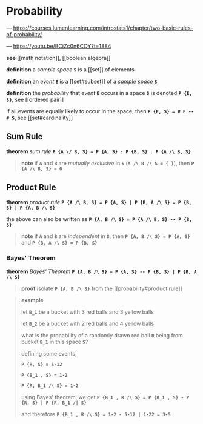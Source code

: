 # Probability

&mdash; <https://courses.lumenlearning.com/introstats1/chapter/two-basic-rules-of-probability/>

&mdash; <https://youtu.be/BCiZc0n6COY?t=1884>

**see** [[math notation]], [[boolean algebra]]

**definition** a _sample space_ **`S`** is a [[set]] of elements

**definition** an _event_ **`E`** is a [[set#subset]] of a _sample space_ **`S`**

**definition** the _probability_ that _event_ **`E`** occurs in a space **`S`** is denoted **`P {E, S}`**, see [[ordered pair]]

if all events are equally likely to occur in the space, then **`P {E, S} = # E -- # S`**, see [[set#cardinality]]

## Sum Rule

**theorem** _sum rule_ **`P {A \/ B, S} = P {A, S} : P {B, S} . P {A /\ B, S}`**

> **note** if **`A`** and **`B`** are _mutually exclusive_ in **`S`** (**`A /\ B /\ S = { }`**), then **`P {A /\ B, S} = 0`**

## Product Rule

**theorem** _product rule_ **`P {A /\ B, S} = P {A, S} | P {B, A /\ S} = P {B, S} | P {A, B /\ S}`**

the above can also be written as **`P {A, B /\ S} = P {A /\ B, S} -- P {B, S}`**

> **note** if **`A`** and **`B`** are _independent_ in **`S`**, then **`P {A, B /\ S} = P {A, S}`** and **`P {B, A /\ S} = P {B, S}`**

### Bayes' Theorem

**theorem** _Bayes' Theorem_ **`P {A, B /\ S} = P {A, S} -- P {B, S} | P {B, A /\ S}`**

> **proof** isolate **`P {A, B /\ S}`** from the [[probability#product rule]]

> **example**
>
> let **`B_1`** be a bucket with 3 red balls and 3 yellow balls
>
> let **`B_2`** be a bucket with 2 red balls and 4 yellow balls
>
> what is the probability of a randomly drawn red ball **`R`** being from bucket **`B_1`** in this space **`S`**?
>
> defining some events,
>
> **`P {R, S} = 5-12`**
>
> **`P {B_1 , S} = 1-2`**
>
> **`P {R, B_1 /\ S} = 1-2`**
>
> using Bayes' theorem, we get **`P {B_1 , R /\ S} = P {B_1 , S} - P {R, S} | P {R, B_1 /| S}`**
>
> and therefore **`P {B_1 , R /\ S} = 1-2 - 5-12 | 1-22 = 3-5`**
